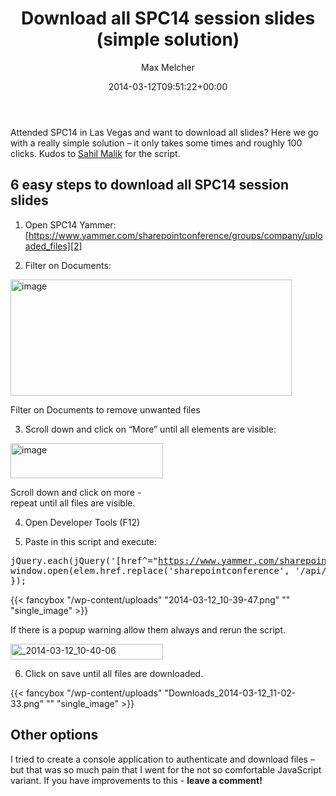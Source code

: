 ﻿---
title: Download all SPC14 session slides (simple solution)
author: Max Melcher
aliases:
   - "/post/2014-03-12-spc14-download-session-slides-simple-solution/"
2014: "03"
type: post
date: 2014-03-12T09:51:22+00:00
url: /2014/03/spc14-download-session-slides-simple-solution/
yourls_shorturl:
  - http://melcher.it/s/2i
categories:
  - Conference

---
Attended SPC14 in Las Vegas and want to download all slides? Here we go with a really simple solution – it only takes some times and roughly 100 clicks. Kudos to [Sahil Malik][1] for the script.

## 6 easy steps to download all SPC14 session slides

1. Open SPC14 Yammer: [https://www.yammer.com/sharepointconference/groups/company/uploaded_files][2]

2. Filter on Documents:

<div style="width: 460px" class="wp-caption alignnone">
  <a class="thickbox" href="http://melcher.it/wp-content/uploads/image32.png"><img style="background-image: none; padding-top: 0px; padding-left: 0px; display: inline; padding-right: 0px; border: 0px;" title="image" alt="image" src="http://melcher.it/wp-content/uploads/image_thumb32.png" width="450" height="186" border="0" /></a>
  
  <p class="wp-caption-text">
    Filter on Documents to remove unwanted files
  </p>
</div>

3. Scroll down and click on “More” until all elements are visible:

<div style="width: 254px" class="wp-caption alignnone">
  <a class="thickbox" href="http://melcher.it/wp-content/uploads/image33.png"><img style="background-image: none; padding-top: 0px; padding-left: 0px; display: inline; padding-right: 0px; border: 0px;" title="image" alt="image" src="http://melcher.it/wp-content/uploads/image_thumb33.png" width="244" height="56" border="0" /></a>
  
  <p class="wp-caption-text">
    Scroll down and click on more - repeat until all files are visible.
  </p>
</div>

4. Open Developer Tools (F12)

5. Paste in this script and execute:

<pre lang="javascript">jQuery.each(jQuery('[href^="<a href="https://www.yammer.com/sharepointconference/uploaded_files/&quot;]')">https://www.yammer.com/sharepointconference/uploaded_files/"]')</a>, function (index, elem) {
window.open(elem.href.replace('sharepointconference', '/api/v1') + '/download');
});</pre>

{{< fancybox "/wp-content/uploads" "2014-03-12_10-39-47.png" "" "single_image" >}}

If there is a popup warning allow them always and rerun the script.
  
[<img style="background-image: none; padding-top: 0px; padding-left: 0px; display: inline; padding-right: 0px; border: 0px;" title="_2014-03-12_10-40-06" alt="_2014-03-12_10-40-06" src="http://melcher.it/wp-content/uploads/2014-03-12_10-40-06_thumb.png" width="244" height="25" border="0" />][3]

6. Click on save until all files are downloaded.

{{< fancybox "/wp-content/uploads" "Downloads_2014-03-12_11-02-33.png" "" "single_image" >}}

## Other options

I tried to create a console application to authenticate and download files – but that was so much pain that I went for the not so comfortable JavaScript variant. If you have improvements to this - **leave a comment!**

 [1]: http://blah.winsmarts.com/2014-3-Download_Multiple_Files_from_Yammer_-_easily.aspx
 [2]: https://www.yammer.com/sharepointconference/groups/company/uploaded_files "https://www.yammer.com/sharepointconference/groups/company/uploaded_files"
 [3]: http://melcher.it/wp-content/uploads/2014-03-12_10-40-06.png
